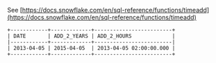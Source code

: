 See [https://docs.snowflake.com/en/sql-reference/functions/timeadd](https://docs.snowflake.com/en/sql-reference/functions/timeadd)
```
+------------+-------------+-------------------------+
| DATE       | ADD_2_YEARS | ADD_2_HOURS             |
|------------+-------------+-------------------------|
| 2013-04-05 | 2015-04-05  | 2013-04-05 02:00:00.000 |
+------------+-------------+-------------------------+
```
